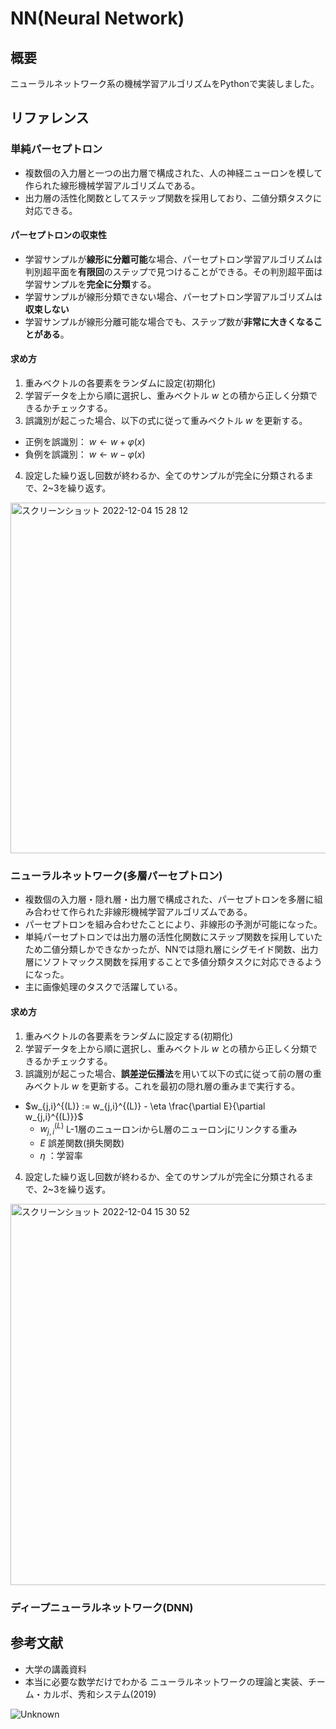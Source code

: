 # NN(Neural Network)
## 概要
ニューラルネットワーク系の機械学習アルゴリズムをPythonで実装しました。

## リファレンス
### 単純パーセプトロン
- 複数個の入力層と一つの出力層で構成された、人の神経ニューロンを模して作られた線形機械学習アルゴリズムである。
- 出力層の活性化関数としてステップ関数を採用しており、二値分類タスクに対応できる。

#### パーセプトロンの収束性
- 学習サンプルが**線形に分離可能**な場合、パーセプトロン学習アルゴリズムは判別超平面を**有限回**のステップで見つけることができる。その判別超平面は学習サンプルを**完全に分類**する。
- 学習サンプルが線形分類できない場合、パーセプトロン学習アルゴリズムは**収束しない**
- 学習サンプルが線形分離可能な場合でも、ステップ数が**非常に大きくなることがある**。

#### 求め方
1. 重みベクトルの各要素をランダムに設定(初期化)
2. 学習データを上から順に選択し、重みベクトル $w$ との積から正しく分類できるかチェックする。
3. 誤識別が起こった場合、以下の式に従って重みベクトル $w$ を更新する。
  - 正例を誤識別： $w←w+φ(x)$
  - 負例を誤識別： $w←w-φ(x)$
4. 設定した繰り返し回数が終わるか、全てのサンプルが完全に分類されるまで、2~3を繰り返す。

<img width="561" alt="スクリーンショット 2022-12-04 15 28 12" src="https://user-images.githubusercontent.com/67265109/205477816-9cca6755-1356-44e5-8d2a-f95216904d89.png">


### ニューラルネットワーク(多層パーセプトロン)
- 複数個の入力層・隠れ層・出力層で構成された、パーセプトロンを多層に組み合わせて作られた非線形機械学習アルゴリズムである。
- パーセプトロンを組み合わせたことにより、非線形の予測が可能になった。
- 単純パーセプトロンでは出力層の活性化関数にステップ関数を採用していたため二値分類しかできなかったが、NNでは隠れ層にシグモイド関数、出力層にソフトマックス関数を採用することで多値分類タスクに対応できるようになった。
- 主に画像処理のタスクで活躍している。

#### 求め方
1. 重みベクトルの各要素をランダムに設定する(初期化)
2. 学習データを上から順に選択し、重みベクトル $w$ との積から正しく分類できるかチェックする。
3. 誤識別が起こった場合、**誤差逆伝播法**を用いて以下の式に従って前の層の重みベクトル $w$ を更新する。これを最初の隠れ層の重みまで実行する。
  - $w_{j,i}^{(L)} := w_{j,i}^{(L)} - \eta \frac{\partial E}{\partial w_{j,i}^{(L)}}$
    - $w_{j,i}^{(L)}$ L-1層のニューロンiからL層のニューロンjにリンクする重み
    - $E$ 誤差関数(損失関数)
    - $\eta$ ：学習率
4. 設定した繰り返し回数が終わるか、全てのサンプルが完全に分類されるまで、2~3を繰り返す。

<img width="610" alt="スクリーンショット 2022-12-04 15 30 52" src="https://user-images.githubusercontent.com/67265109/205477802-9c1415f8-6a53-4dc3-9faa-e7d1843dcc48.png">


### ディープニューラルネットワーク(DNN)


## 参考文献
- 大学の講義資料
- 本当に必要な数学だけでわかる ニューラルネットワークの理論と実装、チーム・カルポ、秀和システム(2019)

![Unknown](https://user-images.githubusercontent.com/67265109/205446198-f870931f-1c93-486e-a7ce-d444338b592d.jpeg)
